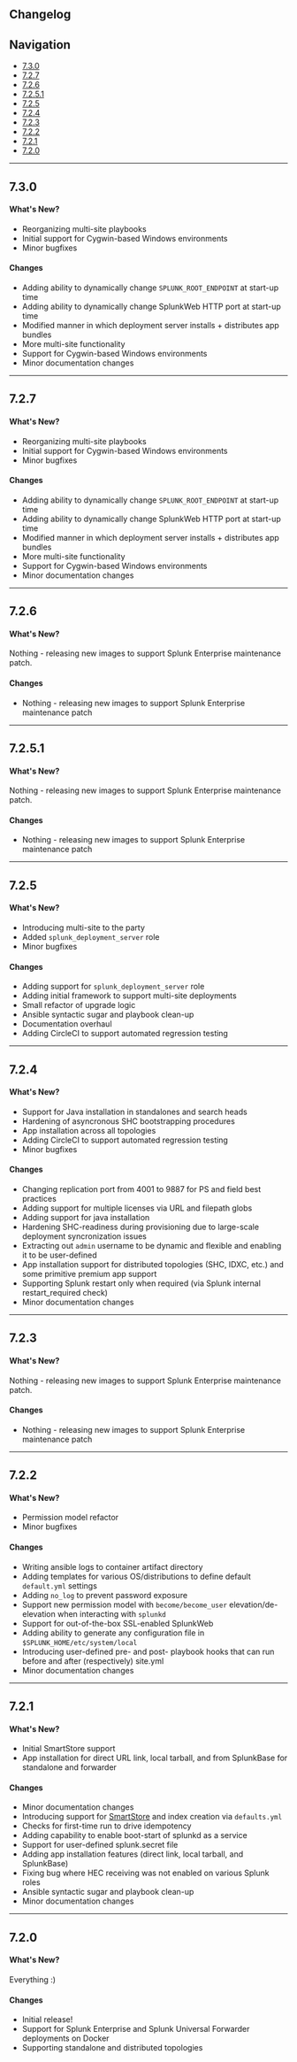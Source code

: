 ## Changelog

## Navigation

* [7.3.0](#730)
* [7.2.7](#727)
* [7.2.6](#726)
* [7.2.5.1](#7251)
* [7.2.5](#725)
* [7.2.4](#724)
* [7.2.3](#723)
* [7.2.2](#722)
* [7.2.1](#721)
* [7.2.0](#720)

---

## 7.3.0

#### What's New?
* Reorganizing multi-site playbooks
* Initial support for Cygwin-based Windows environments
* Minor bugfixes

#### Changes
* Adding ability to dynamically change `SPLUNK_ROOT_ENDPOINT` at start-up time
* Adding ability to dynamically change SplunkWeb HTTP port at start-up time
* Modified manner in which deployment server installs + distributes app bundles
* More multi-site functionality
* Support for Cygwin-based Windows environments
* Minor documentation changes

---

## 7.2.7 

#### What's New?
* Reorganizing multi-site playbooks
* Initial support for Cygwin-based Windows environments
* Minor bugfixes

#### Changes
* Adding ability to dynamically change `SPLUNK_ROOT_ENDPOINT` at start-up time
* Adding ability to dynamically change SplunkWeb HTTP port at start-up time
* Modified manner in which deployment server installs + distributes app bundles
* More multi-site functionality
* Support for Cygwin-based Windows environments
* Minor documentation changes

---

## 7.2.6

#### What's New?
Nothing - releasing new images to support Splunk Enterprise maintenance patch.

#### Changes
* Nothing - releasing new images to support Splunk Enterprise maintenance patch

---

## 7.2.5.1

#### What's New?
Nothing - releasing new images to support Splunk Enterprise maintenance patch.

#### Changes
* Nothing - releasing new images to support Splunk Enterprise maintenance patch

---

## 7.2.5

#### What's New?
* Introducing multi-site to the party
* Added `splunk_deployment_server` role
* Minor bugfixes

#### Changes
* Adding support for `splunk_deployment_server` role
* Adding initial framework to support multi-site deployments
* Small refactor of upgrade logic
* Ansible syntactic sugar and playbook clean-up
* Documentation overhaul
* Adding CircleCI to support automated regression testing

---

## 7.2.4

#### What's New?
* Support for Java installation in standalones and search heads
* Hardening of asyncronous SHC bootstrapping procedures
* App installation across all topologies
* Adding CircleCI to support automated regression testing
* Minor bugfixes

#### Changes
* Changing replication port from 4001 to 9887 for PS and field best practices
* Adding support for multiple licenses via URL and filepath globs
* Adding support for java installation
* Hardening SHC-readiness during provisioning due to large-scale deployment syncronization issues
* Extracting out `admin` username to be dynamic and flexible and enabling it to be user-defined
* App installation support for distributed topologies (SHC, IDXC, etc.) and some primitive premium app support
* Supporting Splunk restart only when required (via Splunk internal restart_required check)
* Minor documentation changes

---

## 7.2.3

#### What's New?
Nothing - releasing new images to support Splunk Enterprise maintenance patch.

#### Changes
* Nothing - releasing new images to support Splunk Enterprise maintenance patch

---

## 7.2.2

#### What's New?
* Permission model refactor
* Minor bugfixes

#### Changes
* Writing ansible logs to container artifact directory
* Adding templates for various OS/distributions to define default `default.yml` settings
* Adding `no_log` to prevent password exposure
* Support new permission model with `become/become_user` elevation/de-elevation when interacting with `splunkd`
* Support for out-of-the-box SSL-enabled SplunkWeb
* Adding ability to generate any configuration file in `$SPLUNK_HOME/etc/system/local`
* Introducing user-defined pre- and post- playbook hooks that can run before and after (respectively) site.yml
* Minor documentation changes

---

## 7.2.1

#### What's New?
* Initial SmartStore support
* App installation for direct URL link, local tarball, and from SplunkBase for standalone and forwarder

#### Changes
* Minor documentation changes
* Introducing support for [SmartStore](https://docs.splunk.com/Documentation/Splunk/latest/Indexer/AboutSmartStore) and index creation via `defaults.yml`
* Checks for first-time run to drive idempotency
* Adding capability to enable boot-start of splunkd as a service
* Support for user-defined splunk.secret file
* Adding app installation features (direct link, local tarball, and SplunkBase)
* Fixing bug where HEC receiving was not enabled on various Splunk roles
* Ansible syntactic sugar and playbook clean-up
* Minor documentation changes

---

## 7.2.0

#### What's New?
Everything :)

#### Changes
* Initial release!
* Support for Splunk Enterprise and Splunk Universal Forwarder deployments on Docker
* Supporting standalone and distributed topologies
